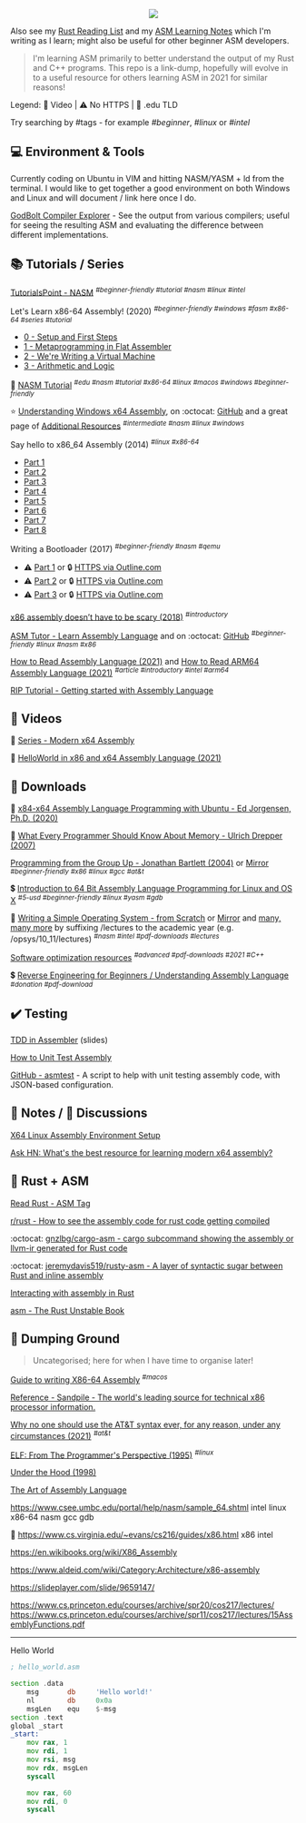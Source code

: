<p align="center">
  <img src="https://user-images.githubusercontent.com/292208/118355849-41cc4900-b56a-11eb-9ecd-580f939fd9f1.png">
</p>

Also see my [Rust Reading List](https://github.com/rsouth/rust-reading-list/blob/main/README.md) and my [ASM Learning Notes](https://github.com/rsouth/asm-reading-list/blob/main/learning-notes.md) which I'm writing as I learn; might also be useful for other beginner ASM developers.

> I'm learning ASM primarily to better understand the output of my Rust and C++ programs. This repo is a link-dump, hopefully will evolve in to a useful resource for others learning ASM in 2021 for similar reasons!

Legend: 🎥 Video | ⚠️ No HTTPS | 🏫 .edu TLD

Try searching by #tags - for example _#beginner_, _#linux_ or _#intel_


## 💻 Environment & Tools

Currently coding on Ubuntu in VIM and hitting NASM/YASM + ld from the terminal. I would like to get together a good environment on both Windows and Linux and will document / link here once I do.

[GodBolt Compiler Explorer](https://godbolt.org/) - See the output from various compilers; useful for seeing the resulting ASM and evaluating the difference between different implementations.


## 📚 Tutorials / Series

[TutorialsPoint - NASM](https://www.tutorialspoint.com/assembly_programming/assembly_basic_syntax.htm)
<sup>_#beginner-friendly_ _#tutorial_ _#nasm_ _#linux_ _#intel_</sup>

Let's Learn x86-64 Assembly! (2020)
<sup>_#beginner-friendly_ _#windows_ _#fasm_ _#x86-64_ _#series_ _#tutorial_</sup>
 - [0 - Setup and First Steps](https://gpfault.net/posts/asm-tut-0.txt.html)
 - [1 - Metaprogramming in Flat Assembler](https://gpfault.net/posts/asm-tut-1.txt.html)
 - [2 - We're Writing a Virtual Machine](https://gpfault.net/posts/asm-tut-2.txt.html)
 - [3 - Arithmetic and Logic](https://gpfault.net/posts/asm-tut-3.txt.html)

🏫 [NASM Tutorial](https://cs.lmu.edu/~ray/notes/nasmtutorial/)
<sup>_#edu_ _#nasm_ _#tutorial_ _#x86-64_ _#linux_ _#macos_ _#windows_ _#beginner-friendly_</sup>

⭐ [Understanding Windows x64 Assembly](https://sonictk.github.io/asm_tutorial/), on :octocat: [GitHub](https://github.com/sonictk/asm_tutorial) and a great page of [Additional Resources](https://sonictk.github.io/asm_tutorial/#additionalresources)
<sup>_#intermediate_ _#nasm_ _#linux_ _#windows_</sup>

Say hello to x86_64 Assembly (2014)
<sup>_#linux_ _#x86-64_</sup>
 - [Part 1](https://0xax.github.io/asm_1/)
 - [Part 2](https://0xax.github.io/asm_2/)
 - [Part 3](https://0xax.github.io/asm_3/)
 - [Part 4](https://0xax.github.io/asm_4/)
 - [Part 5](https://0xax.github.io/asm_5/)
 - [Part 6](https://0xax.github.io/asm_6/)
 - [Part 7](https://0xax.github.io/asm_7/)
 - [Part 8](https://0xax.github.io/asm_8/)

Writing a Bootloader (2017)
<sup>_#beginner-friendly_ _#nasm_ _#qemu_</sup>
 - ⚠️ [Part 1](http://3zanders.co.uk/2017/10/13/writing-a-bootloader/) or 🔒 [HTTPS via Outline.com](https://outline.com/dUzXfC) 
 - ⚠️ [Part 2](http://3zanders.co.uk/2017/10/16/writing-a-bootloader2/) or 🔒 [HTTPS via Outline.com](https://outline.com/Nm3SLj) 
 - ⚠️ [Part 3](http://3zanders.co.uk/2017/10/18/writing-a-bootloader3/) or 🔒 [HTTPS via Outline.com](https://outline.com/dMwprw)

[x86 assembly doesn’t have to be scary (2018)](https://blog.benjojo.co.uk/post/interactive-x86-bootloader-tutorial)
<sup>_#introductory_</sup>

[ASM Tutor - Learn Assembly Language](https://asmtutor.com/) and on :octocat: [GitHub](https://github.com/DGivney/assemblytutorials)
<sup>_#beginner-friendly_ _#linux_ _#nasm_ _#x86_</sup>

[How to Read Assembly Language (2021)](https://wolchok.org/posts/how-to-read-assembly-language/) and [How to Read ARM64 Assembly Language (2021)](https://wolchok.org/posts/how-to-read-arm64-assembly-language/)
<sup>_#article_ _#introductory_ _#intel_ _#arm64_</sup>

[RIP Tutorial - Getting started with Assembly Language](https://riptutorial.com/assembly)


## 🎥 Videos

🎥 [Series - Modern x64 Assembly](https://youtu.be/rxsBghsrvpI)

🎥 [HelloWorld in x86 and x64 Assembly Language (2021)](https://youtu.be/-uLA5mVAU00)


## 🚀 Downloads

📄 [x84-x64 Assembly Language Programming with Ubuntu - Ed Jorgensen, Ph.D. (2020)](https://github.com/rsouth/asm-reading-list/blob/main/assembly64.pdf)

📄 [What Every Programmer Should Know About Memory - Ulrich Drepper (2007)](https://github.com/rsouth/asm-reading-list/blob/main/cpumemory.pdf)

[Programming from the Group Up - Jonathan Bartlett (2004)](https://github.com/rsouth/asm-reading-list/blob/main/ProgrammingGroundUp-1-0-booksize.pdf) or [Mirror](https://download-mirror.savannah.gnu.org/releases/pgubook/)
<sup>_#beginner-friendly_ _#x86_ _#linux_ _#gcc_ _#at&t_</sup>

💲 [Introduction to 64 Bit Assembly Language Programming for Linux and OS X](http://rayseyfarth.com/asm/)
<sup>#_5-usd_ #_beginner-friendly_ #_linux_ #_yasm_ #_gdb_</sup>

🏫 [Writing a Simple Operating System - from Scratch](https://github.com/rsouth/asm-reading-list/blob/main/os-dev.pdf) or [Mirror](https://www.cs.bham.ac.uk/~exr/lectures/opsys/10_11/lectures/os-dev.pdf) and [many, many more](https://www.cs.bham.ac.uk/~exr/lectures/opsys/) by suffixing /lectures to the academic year (e.g. /opsys/10_11/lectures)
<sup>_#nasm_ _#intel_ _#pdf-downloads_ _#lectures_</sup>

[Software optimization resources](https://agner.org/optimize/)
<sup>_#advanced_ #_pdf-downloads_ #_2021_ #_C++_</sup>

💲 [Reverse Engineering for Beginners / Understanding Assembly Language](https://beginners.re/)
<sup>_#donation_ _#pdf-download_</sup>


## ✔️ Testing

[TDD in Assembler](https://speakerdeck.com/olvemaudal/test-driven-development-in-assembler) (slides)

[How to Unit Test Assembly](https://blog.code-cop.org/2015/08/how-to-unit-test-assembly.html)

[GitHub - asmtest](https://github.com/briansteffens/asmtest) - A script to help with unit testing assembly code, with JSON-based configuration.


## 📝 Notes / 💬 Discussions

[X64 Linux Assembly Environment Setup](https://epi052.gitlab.io/notes-to-self/blog/2018-07-22-x64-linux-assembly-environment-setup/)

[Ask HN: What's the best resource for learning modern x64 assembly?](https://news.ycombinator.com/item?id=22279051)


## 🦀 Rust + ASM

[Read Rust - ASM Tag](https://readrust.net/tags/asm)

[r/rust - How to see the assembly code for rust code getting compiled](https://www.reddit.com/r/rust/comments/9i5df2/how_to_see_the_assembly_code_for_rust_code/)

:octocat: [gnzlbg/cargo-asm - cargo subcommand showing the assembly or llvm-ir generated for Rust code](https://github.com/gnzlbg/cargo-asm)

:octocat: [jeremydavis519/rusty-asm - A layer of syntactic sugar between Rust and inline assembly](https://github.com/jeremydavis519/rusty-asm)

[Interacting with assembly in Rust](https://blog.logrocket.com/interacting-with-assembly-in-rust/)

[asm - The Rust Unstable Book](https://doc.rust-lang.org/unstable-book/library-features/asm.html)


## 🧹 Dumping Ground

> Uncategorised; here for when I have time to organise later!

[Guide to writing X86-64 Assembly](https://tonycodes.com/assembly)
<sup>_#macos_</sup>

[Reference - Sandpile - The world's leading source for technical x86 processor information.](https://sandpile.org/)

[Why no one should use the AT&T syntax ever, for any reason, under any circumstances (2021)](https://elronnd.net/writ/2021-02-13_att-asm.html)
<sup>_#at&t_</sup>

[ELF: From The Programmer's Perspective (1995)](http://beefchunk.com/documentation/sys-programming/binary_formats/elf/elf_from_the_programmers_perspective/elf.html)
<sup>_#linux_</sup>

[Under the Hood (1998)](http://bytepointer.com/resources/pietrek_asm_pt1.htm)

[The Art of Assembly Language](https://flint.cs.yale.edu/cs421/papers/art-of-asm/pdf/)

https://www.csee.umbc.edu/portal/help/nasm/sample_64.shtml
intel linux x86-64 nasm gcc gdb

🏫 https://www.cs.virginia.edu/~evans/cs216/guides/x86.html
x86 intel

https://en.wikibooks.org/wiki/X86_Assembly

https://www.aldeid.com/wiki/Category:Architecture/x86-assembly

https://slideplayer.com/slide/9659147/

https://www.cs.princeton.edu/courses/archive/spr20/cos217/lectures/
https://www.cs.princeton.edu/courses/archive/spr11/cos217/lectures/15AssemblyFunctions.pdf




---

Hello World
```asm
; hello_world.asm

section .data
    msg       db     'Hello world!'
    nl        db     0x0a
    msgLen    equ    $-msg
section .text
global _start
_start:
    mov rax, 1
    mov rdi, 1
    mov rsi, msg
    mov rdx, msgLen
    syscall

    mov rax, 60
    mov rdi, 0
    syscall

```
